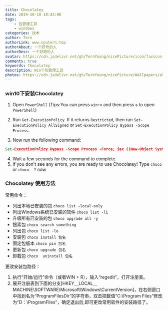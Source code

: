 ```yaml
---
title: Chocolatey
date: 2019-10-10 18:43:00
tags:
	- 包管理工具
	- windows
categories: 技术
author: Tern
authorLink: www.cputern.top
authorAbout: 一个好奇的人
authorDesc: 一个好奇的人
avatar: https://cdn.jsdelivr.net/gh/TernYoung/nicePicture/icon/favicon.png
comments: true
keywords: Chocolatey
description: Win下包管理工具
photos: https://cdn.jsdelivr.net/gh/TernYoung/nicePicture/Wallpapers/a9.png
---
```


### win10下安装Chocolatey

1. Open `PowerShell` (Tips:You can press `win+x` and then press  `a` to open `PowerShell`)

2. Run `Get-ExecutionPolicy`. If it returns `Restricted`, then run `Set-ExecutionPolicy AllSigned` or `Set-ExecutionPolicy Bypass -Scope Process`.

3. Now run the following command:

```cmd
Set-ExecutionPolicy Bypass -Scope Process -Force; iex ((New-Object System.Net.WebClient).DownloadString('https://chocolatey.org/install.ps1'))
```

4. Wait a few seconds for the command to complete.
5. If you don't see any errors, you are ready to use Chocolatey! Type `choco` or `choco -?` now

### Chocolatey 使用方法

常用命令：

* 列出本地已安装的包 `choco list –local-only `
* 列出Windows系统已安装的软件 `choco list -li `
* 升级所有已安装的包 `choco upgrade all -y`
* 搜索包 `choco search something`
* 列出包 `choco list -lo`
* 安装包 `choco install 包名`
* 固定包版本 `choco pin 包名`
* 更新包 `choco upgrade 包名`
* 卸载包 `choco  uninstall 包名`

更改安装包路径：

1. 执行“开始/运行”命令（或者WIN + R），输入“regedit”，打开注册表。
2. 展开注册表到下面的分支[HKEY＿LOCAL＿MACHINE\SOFTWARE\Microsoft\Windows\CurrentVersion]，在右侧窗口中找到名为“ProgramFilesDir”的字符串，双击把数值“C:\Program Files”修改为“D：\ProgramFiles”，确定退出后,即可更改常用软件的安装路径了。

